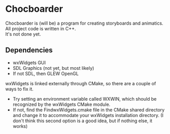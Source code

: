 # Chocboarder
Chocboarder is (will be) a program for creating storyboards and animatics.
<br>All project code is written in C++.
<br>It's not done yet.

## Dependencies
* wxWidgets GUI
* SDL Graphics (not yet, but most likely)
* If not SDL, then GLEW OpenGL

wxWidgets is linked externally through CMake, so there are a couple of ways to fix it. 
* Try setting an environment variable called WXWIN, which should be recognized by the wxWidgets CMake module. 
* If not, find the FindwxWidgets.cmake file in the CMake shared directory and change it to accommodate your wxWidgets installation directory. (I don't think this second option is a good idea, but if nothing else, it works)
